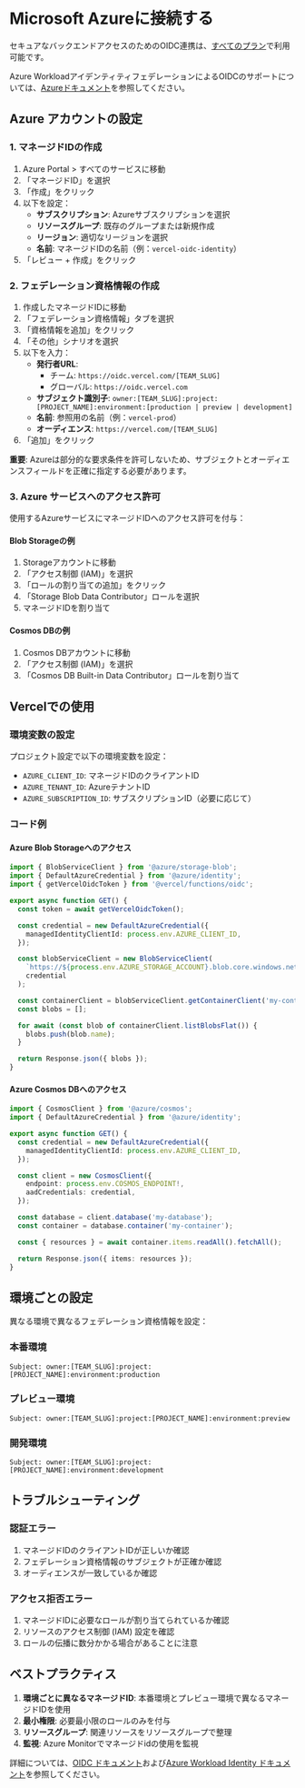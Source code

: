 # Microsoft Azureに接続する

セキュアなバックエンドアクセスのためのOIDC連携は、[すべてのプラン](/docs/plans)で利用可能です。

Azure WorkloadアイデンティティフェデレーションによるOIDCのサポートについては、[Azureドキュメント](https://learn.microsoft.com/en-us/entra/workload-id/workload-identity-federation)を参照してください。

## Azure アカウントの設定

### 1. マネージドIDの作成

1. Azure Portal > すべてのサービスに移動
2. 「マネージドID」を選択
3. 「作成」をクリック
4. 以下を設定：
   - **サブスクリプション**: Azureサブスクリプションを選択
   - **リソースグループ**: 既存のグループまたは新規作成
   - **リージョン**: 適切なリージョンを選択
   - **名前**: マネージドIDの名前（例：`vercel-oidc-identity`）
5. 「レビュー + 作成」をクリック

### 2. フェデレーション資格情報の作成

1. 作成したマネージドIDに移動
2. 「フェデレーション資格情報」タブを選択
3. 「資格情報を追加」をクリック
4. 「その他」シナリオを選択
5. 以下を入力：
   - **発行者URL**:
     - チーム: `https://oidc.vercel.com/[TEAM_SLUG]`
     - グローバル: `https://oidc.vercel.com`
   - **サブジェクト識別子**:
     `owner:[TEAM_SLUG]:project:[PROJECT_NAME]:environment:[production | preview | development]`
   - **名前**: 参照用の名前（例：`vercel-prod`）
   - **オーディエンス**: `https://vercel.com/[TEAM_SLUG]`
6. 「追加」をクリック

**重要**: Azureは部分的な要求条件を許可しないため、サブジェクトとオーディエンスフィールドを正確に指定する必要があります。

### 3. Azure サービスへのアクセス許可

使用するAzureサービスにマネージドIDへのアクセス許可を付与：

#### Blob Storageの例

1. Storageアカウントに移動
2. 「アクセス制御 (IAM)」を選択
3. 「ロールの割り当ての追加」をクリック
4. 「Storage Blob Data Contributor」ロールを選択
5. マネージドIDを割り当て

#### Cosmos DBの例

1. Cosmos DBアカウントに移動
2. 「アクセス制御 (IAM)」を選択
3. 「Cosmos DB Built-in Data Contributor」ロールを割り当て

## Vercelでの使用

### 環境変数の設定

プロジェクト設定で以下の環境変数を設定：

- `AZURE_CLIENT_ID`: マネージドIDのクライアントID
- `AZURE_TENANT_ID`: AzureテナントID
- `AZURE_SUBSCRIPTION_ID`: サブスクリプションID（必要に応じて）

### コード例

#### Azure Blob Storageへのアクセス

```typescript
import { BlobServiceClient } from '@azure/storage-blob';
import { DefaultAzureCredential } from '@azure/identity';
import { getVercelOidcToken } from '@vercel/functions/oidc';

export async function GET() {
  const token = await getVercelOidcToken();

  const credential = new DefaultAzureCredential({
    managedIdentityClientId: process.env.AZURE_CLIENT_ID,
  });

  const blobServiceClient = new BlobServiceClient(
    `https://${process.env.AZURE_STORAGE_ACCOUNT}.blob.core.windows.net`,
    credential
  );

  const containerClient = blobServiceClient.getContainerClient('my-container');
  const blobs = [];

  for await (const blob of containerClient.listBlobsFlat()) {
    blobs.push(blob.name);
  }

  return Response.json({ blobs });
}
```

#### Azure Cosmos DBへのアクセス

```typescript
import { CosmosClient } from '@azure/cosmos';
import { DefaultAzureCredential } from '@azure/identity';

export async function GET() {
  const credential = new DefaultAzureCredential({
    managedIdentityClientId: process.env.AZURE_CLIENT_ID,
  });

  const client = new CosmosClient({
    endpoint: process.env.COSMOS_ENDPOINT!,
    aadCredentials: credential,
  });

  const database = client.database('my-database');
  const container = database.container('my-container');

  const { resources } = await container.items.readAll().fetchAll();

  return Response.json({ items: resources });
}
```

## 環境ごとの設定

異なる環境で異なるフェデレーション資格情報を設定：

### 本番環境

```
Subject: owner:[TEAM_SLUG]:project:[PROJECT_NAME]:environment:production
```

### プレビュー環境

```
Subject: owner:[TEAM_SLUG]:project:[PROJECT_NAME]:environment:preview
```

### 開発環境

```
Subject: owner:[TEAM_SLUG]:project:[PROJECT_NAME]:environment:development
```

## トラブルシューティング

### 認証エラー

1. マネージドIDのクライアントIDが正しいか確認
2. フェデレーション資格情報のサブジェクトが正確か確認
3. オーディエンスが一致しているか確認

### アクセス拒否エラー

1. マネージドIDに必要なロールが割り当てられているか確認
2. リソースのアクセス制御 (IAM) 設定を確認
3. ロールの伝播に数分かかる場合があることに注意

## ベストプラクティス

1. **環境ごとに異なるマネージドID**: 本番環境とプレビュー環境で異なるマネージドIDを使用
2. **最小権限**: 必要最小限のロールのみを付与
3. **リソースグループ**: 関連リソースをリソースグループで整理
4. **監視**: Azure Monitorでマネージドidの使用を監視

詳細については、[OIDC ドキュメント](/docs/oidc)および[Azure Workload Identity ドキュメント](https://learn.microsoft.com/en-us/entra/workload-id/)を参照してください。
